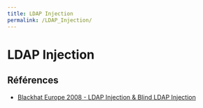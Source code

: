 ```yaml
---
title: LDAP Injection
permalink: /LDAP_Injection/
---
```


# LDAP Injection

## Références
- [Blackhat Europe 2008 - LDAP Injection & Blind LDAP Injection](http://repository.root-me.org/Exploitation%20-%20Web/EN%20-%20Blackhat%20Europe%202008%20%20-%20LDAP%20Injection%20&%20Blind%20LDAP%20Injection.pdf)
